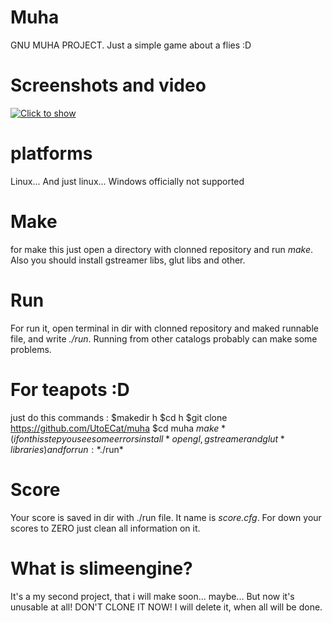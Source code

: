 # Muha
GNU MUHA PROJECT. Just a simple game about a flies :D
# Screenshots and video

[![Click to show](https://img.youtube.com/vi/me0ocE_pRj0/0.jpg)](https://www.youtube.com/watch?v=me0ocE_pRj0)

# platforms
Linux... And just linux... Windows officially not supported
# Make
for make this just open a directory with clonned repository and run *make*. Also you should install gstreamer libs, glut libs and other.
# Run
For run it, open terminal in dir with clonned repository and maked runnable file, and write *./run*. Running from other catalogs probably can make some problems.
# For teapots :D
just do this commands :
$makedir h
$cd h
$git clone https://github.com/UtoECat/muha
$cd muha
$make*
(if on this step you see some errors install *opengl, gstreamer and glut* libraries)
and for run :
*$./run*
# Score
Your score is saved in dir with ./run file. It name is *score.cfg*. For down your scores to ZERO just clean all information on it.
# What is slimeengine?
It's a my second project, that i will make soon... maybe... But now it's unusable at all! DON'T CLONE IT NOW! I will delete it, when all will be done.
